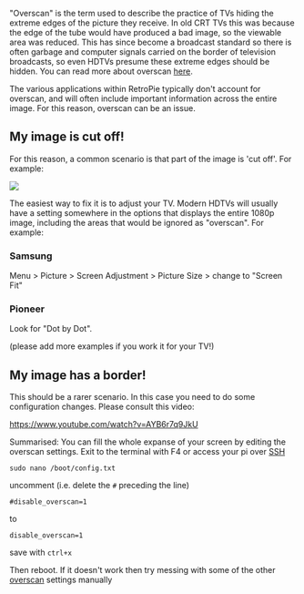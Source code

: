"Overscan" is the term used to describe the practice of TVs hiding the extreme edges of the picture they receive. In old CRT TVs this was because the edge of the tube would have produced a bad image, so the viewable area was reduced. This has since become a broadcast standard so there is often garbage and computer signals carried on the border of television broadcasts, so even HDTVs presume these extreme edges should be hidden. You can read more about overscan [here](https://www.engadget.com/2010/05/27/hd-101-overscan-and-why-all-tvs-do-it/).

The various applications within RetroPie typically don't account for overscan, and will often include important information across the entire image. For this reason, overscan can be an issue.

## My image is cut off!

For this reason, a common scenario is that part of the image is 'cut off'. For example:

![](https://retropie.org.uk/forum/uploads/files/1486482968213-upload-fc5e98db-7e40-4375-8033-9ca4afeed159.png)

The easiest way to fix it is to adjust your TV. Modern HDTVs will usually have a setting somewhere in the options that displays the entire 1080p image, including the areas that would be ignored as "overscan". For example:
### Samsung
Menu > Picture > Screen Adjustment > Picture Size > change to "Screen Fit"
### Pioneer
Look for "Dot by Dot". 

(please add more examples if you work it for your TV!)

## My image has a border!

This should be a rarer scenario. In this case you need to do some configuration changes. Please consult this video:

https://www.youtube.com/watch?v=AYB6r7q9JkU

Summarised: You can fill the whole expanse of your screen by editing the overscan settings. Exit to the terminal with F4 or access your pi over [SSH](ssh)
```
sudo nano /boot/config.txt
```
uncomment (i.e. delete the `#` preceding the line) 
```
#disable_overscan=1
```
to
```
disable_overscan=1
```
save with `ctrl+x` 

Then reboot. If it doesn't work then try messing with some of the other [overscan](http://elinux.org/R-Pi_Troubleshooting#Big_black_borders_around_small_image_on_HD_monitors) settings manually 